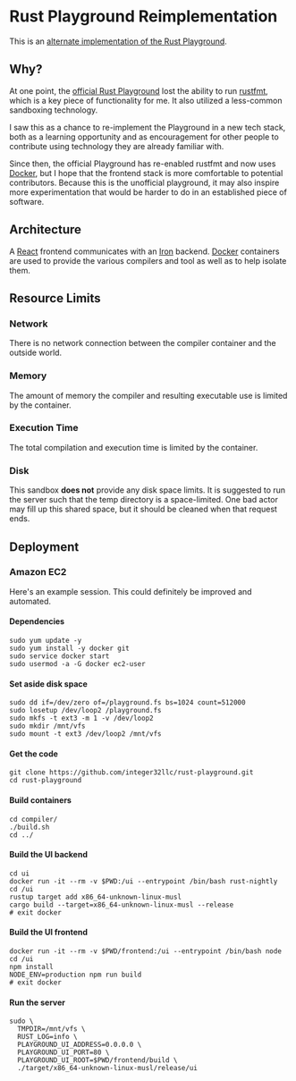 # Rust Playground Reimplementation

This is an [alternate implementation of the Rust Playground][us].

[us]: http://play.integer32.com/

## Why?

At one point, the [official Rust Playground][play] lost the ability to
run [rustfmt][rustfmt], which is a key piece of functionality for
me. It also utilized a less-common sandboxing technology.

I saw this as a chance to re-implement the Playground in a new tech
stack, both as a learning opportunity and as encouragement for other
people to contribute using technology they are already familiar with.

Since then, the official Playground has re-enabled rustfmt and now
uses [Docker][docker], but I hope that the frontend stack is more
comfortable to potential contributors. Because this is the unofficial
playground, it may also inspire more experimentation that would be
harder to do in an established piece of software.

[play]: https://play.rust-lang.org/
[rustfmt]: https://github.com/rust-lang-nursery/rustfmt

## Architecture

A [React][react] frontend communicates with an [Iron][iron]
backend. [Docker][docker] containers are used to provide the various
compilers and tool as well as to help isolate them.

[react]: https://facebook.github.io/react/
[iron]: http://ironframework.io/
[docker]: https://www.docker.com/

## Resource Limits

### Network

There is no network connection between the compiler container and the
outside world.

### Memory

The amount of memory the compiler and resulting executable use is
limited by the container.

### Execution Time

The total compilation and execution time is limited by the container.

### Disk

This sandbox **does not** provide any disk space limits. It is
suggested to run the server such that the temp directory is a
space-limited. One bad actor may fill up this shared space, but it
should be cleaned when that request ends.

## Deployment

### Amazon EC2

Here's an example session. This could definitely be improved and
automated.

#### Dependencies

```
sudo yum update -y
sudo yum install -y docker git
sudo service docker start
sudo usermod -a -G docker ec2-user
```

#### Set aside disk space
```
sudo dd if=/dev/zero of=/playground.fs bs=1024 count=512000
sudo losetup /dev/loop2 /playground.fs
sudo mkfs -t ext3 -m 1 -v /dev/loop2
sudo mkdir /mnt/vfs
sudo mount -t ext3 /dev/loop2 /mnt/vfs
```

#### Get the code
```
git clone https://github.com/integer32llc/rust-playground.git
cd rust-playground
```

#### Build containers
```
cd compiler/
./build.sh
cd ../
```

#### Build the UI backend
```
cd ui
docker run -it --rm -v $PWD:/ui --entrypoint /bin/bash rust-nightly
cd /ui
rustup target add x86_64-unknown-linux-musl
cargo build --target=x86_64-unknown-linux-musl --release
# exit docker
```

#### Build the UI frontend
```
docker run -it --rm -v $PWD/frontend:/ui --entrypoint /bin/bash node
cd /ui
npm install
NODE_ENV=production npm run build
# exit docker
```

#### Run the server
```
sudo \
  TMPDIR=/mnt/vfs \
  RUST_LOG=info \
  PLAYGROUND_UI_ADDRESS=0.0.0.0 \
  PLAYGROUND_UI_PORT=80 \
  PLAYGROUND_UI_ROOT=$PWD/frontend/build \
  ./target/x86_64-unknown-linux-musl/release/ui
```
